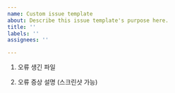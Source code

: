 ```yaml
---
name: Custom issue template
about: Describe this issue template's purpose here.
title: ''
labels: ''
assignees: ''

---
```


1. 오류 생긴 파일

2. 오류 증상 설명 (스크린샷 가능)
